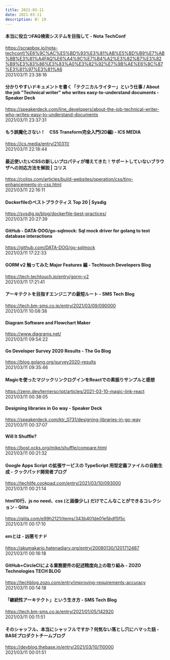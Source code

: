 ```yaml
---
title: 2021-03-11
date: 2021-03-11
description: B! 19
---
```


#### 本当に役立つFAQ検索システムを目指して - Nota TechConf
https://scrapbox.io/nota-techconf/%E6%9C%AC%E5%BD%93%E3%81%AB%E5%BD%B9%E7%AB%8B%E3%81%A4FAQ%E6%A4%9C%E7%B4%A2%E3%82%B7%E3%82%B9%E3%83%86%E3%83%A0%E3%82%92%E7%9B%AE%E6%8C%87%E3%81%97%E3%81%A6<br>
2021/03/11 23:38:16<br>


#### 分かりやすいドキュメントを書く「テクニカルライター」という仕事 / About the job "Technical writer" who writes easy-to-understand documents - Speaker Deck
https://speakerdeck.com/line_developers/about-the-job-technical-writer-who-writes-easy-to-understand-documents<br>
2021/03/11 23:37:31<br>


#### もう誤魔化さない！　CSS Transform完全入門(2D編) - ICS MEDIA
https://ics.media/entry/210311/<br>
2021/03/11 22:18:44<br>


#### 最近使いたいCSSの新しいプロパティが増えてきた！サポートしていないブラウザへの対応方法を解説 | コリス
https://coliss.com/articles/build-websites/operation/css/tiny-enhancements-in-css.html<br>
2021/03/11 22:16:11<br>


#### Dockerfileのベストプラクティス Top 20 | Sysdig
https://sysdig.jp/blog/dockerfile-best-practices/<br>
2021/03/11 20:27:39<br>


#### GitHub - DATA-DOG/go-sqlmock: Sql mock driver for golang to test database interactions
https://github.com/DATA-DOG/go-sqlmock<br>
2021/03/11 17:22:33<br>


#### GORM v2 触ってみた Major Features 編 - Techtouch Developers Blog
https://tech.techtouch.jp/entry/gorm-v2<br>
2021/03/11 17:21:41<br>


#### アーキテクトを目指すエンジニアの最短ルート - SMS Tech Blog
https://tech.bm-sms.co.jp/entry/2021/03/09/090000<br>
2021/03/11 10:08:38<br>


#### Diagram Software and Flowchart Maker
https://www.diagrams.net/<br>
2021/03/11 09:54:22<br>


#### Go Developer Survey 2020 Results - The Go Blog
https://blog.golang.org/survey2020-results<br>
2021/03/11 09:35:46<br>


#### Magicを使ったマジックリンクログインをReactでの素振りサンプルと感想
https://zenn.dev/terrierscript/articles/2021-03-10-magic-link-react<br>
2021/03/11 00:38:05<br>


#### Designing libraries in Go way - Speaker Deck
https://speakerdeck.com/ktr_0731/designing-libraries-in-go-way<br>
2021/03/11 00:37:07<br>


#### Will It Shuffle?
https://bost.ocks.org/mike/shuffle/compare.html<br>
2021/03/11 00:21:32<br>


#### Google Apps Script の拡張サービスの TypeScript 用型定義ファイルの自動生成 - クックパッド開発者ブログ
https://techlife.cookpad.com/entry/2021/03/10/093000<br>
2021/03/11 00:21:14<br>


#### html10行、js no need、css (と画像少し) だけでこんなことができるコレクション - Qiita
https://qiita.com/e99h2121/items/343b401de01e5bdf5f5c<br>
2021/03/11 00:17:10<br>


#### emとは - 凶悪モナド
https://akumakario.hatenadiary.org/entry/20080130/1201712487<br>
2021/03/11 00:16:18<br>


#### GitHub+CircleCIによる業務要件の記述精度向上の取り組み - ZOZO Technologies TECH BLOG
https://techblog.zozo.com/entry/improving-requirements-accuracy<br>
2021/03/11 00:14:18<br>


#### 「継続性アーキテクト」という生き方 - SMS Tech Blog
https://tech.bm-sms.co.jp/entry/2021/01/05/142920<br>
2021/03/11 00:11:51<br>


#### そのシャッフル、本当にシャッフルですか？何気ない落とし穴にハマった話 - BASEプロダクトチームブログ
https://devblog.thebase.in/entry/2021/03/10/110000<br>
2021/03/11 00:01:51<br>


